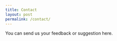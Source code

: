 ```yaml
---
title: Contact
layout: post
permalink: /contact/
---
```


You can send us your feedback or suggestion here.